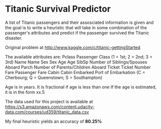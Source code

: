 Titanic Survival Predictor
==========================

A list of Titanic passengers and their assosciated information is given and the goal is to write a heuristic that will take in some combination of the passenger's attributes and predict if the passenger survived the Titanic disaster.

Original problem at http://www.kaggle.com/c/titanic-gettingStarted

The available attributes are:
Pclass          Passenger Class
                    (1 = 1st; 2 = 2nd; 3 = 3rd)
    Name            Name
    Sex             Sex
    Age             Age
    SibSp           Number of Siblings/Spouses Aboard
    Parch           Number of Parents/Children Aboard
    Ticket          Ticket Number
    Fare            Passenger Fare
    Cabin           Cabin
    Embarked        Port of Embarkation
                    (C = Cherbourg; Q = Queenstown; S = Southampton)

Age is in years. It is fractional if age is less than one
If the age is estimated, it is in the form xx.5

The data used for this project is available at https://s3.amazonaws.com/content.udacity-data.com/courses/ud359/titanic_data.csv

My final heuristic yields an accuracy of __80.25%__
